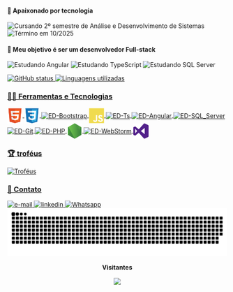 #### 🔭 Apaixonado por tecnologia
<img src="https://img.shields.io/badge/Cursando-2º%20semestre%20de%20Análise%20e%20Desenvolvimento%20de%20Sistemas-FF1493?style=for-the-badge" alt="Cursando 2º semestre de Análise e Desenvolvimento de Sistemas" title="Cursando 3º semestre de Análise e Desenvolvimento de Sistemas" style="height: 25px;"> <img src="https://img.shields.io/badge/Término-10/2025-6b088b?style=for-the-badge" alt="Término em 10/2025" title="Término em 10/2025" style="height: 25px;">
#### 🎯 Meu objetivo é ser um desenvolvedor Full-stack
<img src="https://img.shields.io/badge/-Estudando%20Angular-808080?style=for-the-badge&logo=angular&logoColor=red&color=aliceblue" alt="Estudando Angular" title="Estudando Angular" style="height: 22px;"> <img src="https://img.shields.io/badge/-Estudando%20TypeScript-808080?style=for-the-badge&logo=typescript&logoColor=blue&color=aliceblue" alt="Estudando TypeScript" title="Estudando TypeScript" style="height: 22px;"> <img src="https://img.shields.io/badge/-Estudando%20SQL%20Server-808080?style=for-the-badge&logo=microsoftsqlserver&logoColor=black&color=aliceblue" alt="Estudando SQL Server" title="Estudando SQL Server" style="height: 22px;">


<div align="left">
  <a href="https://github.com/EdCarlos-Fernandes">
  <img height="140em" src="https://github-readme-stats.vercel.app/api?username=EdCarlos-Fernandes&show_icons=true&theme=dark#gh-dark-mode-only" title="GitHub status"/>
  <img height="140em" src="https://github-readme-stats.vercel.app/api/top-langs/?username=EdCarlos-Fernandes&layout=compact" title="Linguagens utilizadas"/>
</div>

### 👨‍💻 Ferramentas e Tecnologias
<div>
  <img align="center" alt="ED-HTML" width="35" title="HTML5" src="https://raw.githubusercontent.com/devicons/devicon/master/icons/html5/html5-original.svg">
  <img align="center" alt="ED-CSS" width="35" title="CSS3" src="https://raw.githubusercontent.com/devicons/devicon/master/icons/css3/css3-original.svg">
  <img align="center" alt="ED-Bootstrap" width="35" title="Bootstrap" src="https://cdn.jsdelivr.net/gh/devicons/devicon/icons/bootstrap/bootstrap-original.svg">
  <img align="center" alt="ED-Js" width="35" title="Javascript" src="https://raw.githubusercontent.com/devicons/devicon/master/icons/javascript/javascript-plain.svg">
  <img align="center" alt="ED-Ts" width="35" title="Typescript" src="https://cdn.jsdelivr.net/gh/devicons/devicon/icons/typescript/typescript-original.svg">
  <img align="center" alt="ED-Angular" width="35" title="Angular" src="https://cdn.jsdelivr.net/gh/devicons/devicon/icons/angularjs/angularjs-original.svg" />
  <img align="center" alt="ED-SQL_Server" width="35" title="SQL Server" src="https://cdn.jsdelivr.net/gh/devicons/devicon/icons/microsoftsqlserver/microsoftsqlserver-plain-wordmark.svg" />
  <img align="center" alt="ED-Git" width="35" title="Git" src="https://cdn.jsdelivr.net/gh/devicons/devicon/icons/git/git-original.svg" />
  <img align="center" alt="ED-PHP" width="35" title="PHP" src="https://cdn.jsdelivr.net/gh/devicons/devicon/icons/php/php-original.svg" />
  <img align="center" alt="ED-Node.js" width="35" title="Node.JS" src="https://raw.githubusercontent.com/devicons/devicon/master/icons/nodejs/nodejs-original.svg">
  <img align="center" alt="ED-WebStorm" width="35" title="Webstorm" src="https://cdn.jsdelivr.net/gh/devicons/devicon/icons/webstorm/webstorm-original.svg" />
  <img align="center" alt="ED-VSCode" width="35" title="VSCode" src="https://raw.githubusercontent.com/devicons/devicon/master/icons/visualstudio/visualstudio-plain.svg">

</div>

### 🏆 troféus
<img src="https://github-profile-trophy.vercel.app/?username=EdCarlos-Fernandes&theme=dark&column=7" height="150" title="Troféus"/>

### 📶 Contato
<div> 
  <a href = "https://mail.google.com/mail/?view=cm&fs=1&to=edcarlosfernandes017@gmail.com" target="_blank">
    <img src="https://img.shields.io/badge/-Gmail-%23333?style=for-the-badge&logo=gmail&logoColor=white" alt="e-mail" title="e-mail">
  </a>
  <a href="https://www.linkedin.com/in/edcarlos-fernandes" target="_blank">
    <img src="https://img.shields.io/badge/-LinkedIn-%230077B5?style=for-the-badge&logo=linkedin&logoColor=white" alt="linkedin" title="linkedin">
  </a>
  <a href="https://api.whatsapp.com/send?phone=5511910276204" target="_blank">
    <img src="https://img.shields.io/badge/WhatsApp-25D366?style=for-the-badge&logo=whatsapp&logoColor=white" target="_blank" alt="Whatsapp" title="Whatsapp">
  </a>
</div>

<img src="https://github.com/EdCarlos-Fernandes/EdCarlos-Fernandes/blob/main/ed-snake.svg" alt="joguinho snake">



<div align="center">
  <p align="centre">
    <b>Visitantes</b>
  </p>
  
  <p align="center">
    <img align="center" src="https://profile-counter.glitch.me/{EdCarlos-Fernandes}/count.svg" />
  </p> 
</div>
